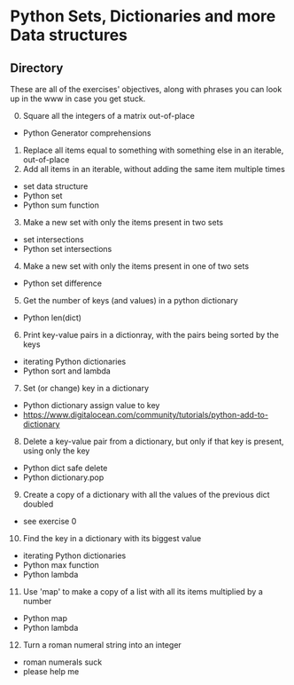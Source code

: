 # Python Sets, Dictionaries and more Data structures
## Directory
These are all of the exercises' objectives, along with phrases you can look up in the www in case you get stuck.

0. Square all the integers of a matrix out-of-place
- Python Generator comprehensions
1. Replace all items equal to something with something else in an iterable, out-of-place
2. Add all items in an iterable, without adding the same item multiple times
- set data structure
- Python set
- Python sum function
3. Make a new set with only the items present in two sets
- set intersections
- Python set intersections
4. Make a new set with only the items present in one of two sets
- Python set difference
5. Get the number of keys (and values) in a python dictionary
- Python len(dict)
6. Print key-value pairs in a dictionray, with the pairs being sorted by the keys
- iterating Python dictionaries
- Python sort and lambda
7. Set (or change) key in a dictionary
- Python dictionary assign value to key
- https://www.digitalocean.com/community/tutorials/python-add-to-dictionary
8. Delete a key-value pair from a dictionary, but only if that key is present, using only the key
- Python dict safe delete
- Python dictionary.pop
9. Create a copy of a dictionary with all the values of the previous dict doubled
- see exercise 0
10. Find the key in a dictionary with its biggest value
- iterating Python dictionaries
- Python max function
- Python lambda
11. Use 'map' to make a copy of a list with all its items multiplied by a number
- Python map
- Python lambda
12. Turn a roman numeral string into an integer
- roman numerals suck
- please help me
